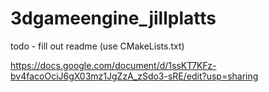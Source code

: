 # 3dgameengine_jillplatts

todo - fill out readme (use CMakeLists.txt)

https://docs.google.com/document/d/1ssKT7KFz-bv4facoOciJ6gX03mz1JgZzA_zSdo3-sRE/edit?usp=sharing
